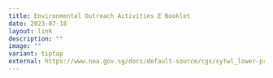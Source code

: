 ```yaml
---
title: Environmental Outreach Activities E Booklet
date: 2023-07-18
layout: link
description: ""
image: ""
variant: tiptap
external: https://www.nea.gov.sg/docs/default-source/cgs/sytwl_lower-primary-activity-guide_final.pdf
---
```

